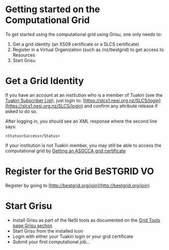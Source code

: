 # Getting started on the Computational Grid

To get started using the computational grid using Grisu, one only needs to:

1. Get a grid identity (an X509 certificate or a SLCS certificate)
2. Register in a Virtual Organization (such as /nz/bestgrid) to get access to Resources
3. Start Grisu

# Get a Grid Identity

If you have an account at an institution who is a member of Tuakiri (see the [Tuakiri Subscriber List](https://tuakiri.ac.nz/confluence/display/Tuakiri/Subscriber+List)), just login to: [https://slcs1.nesi.org.nz/SLCS/login](https://slcs1.nesi.org.nz/SLCS/login) and confirm any attribute release if asked to do so.

After logging in, you should see an XML response where the second line says:

``` 
<Status>Success</Status>
```

If your institution is not Tuakiri member, you may still be able to access the computational grid by [Getting an ASGCCA grid certificate](/wiki/spaces/BeSTGRID/pages/3818228614)

# Register for the Grid BeSTGRID VO

Register by going to [http://bestgrid.org/join](http://bestgrid.org/join)

# Start Grisu

- Install Grisu as part of the NeSI tools as documented on the [Grid Tools page Grisu section](grid-tools.md#GridTools-Grisu)
- Start Grisu from the installed icon
- Login with either your Tuakiri login or your grid certificate
- Submit your first computational job...
